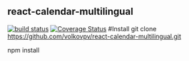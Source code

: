 ## react-calendar-multilingual
[![build status](https://img.shields.io/travis/volkovpv/react-calendar-multilingual/master.svg?style=flat-square)](https://travis-ci.org/volkovpv/react-calendar-multilingual)
[![Coverage Status](https://img.shields.io/coveralls/volkovpv/react-calendar-multilingual/master.svg?style=flat-square)](https://coveralls.io/r/volkovpv/react-calendar-multilingual?branch=master)
#Install
git clone https://github.com/volkovpv/react-calendar-multilingual.git

npm install